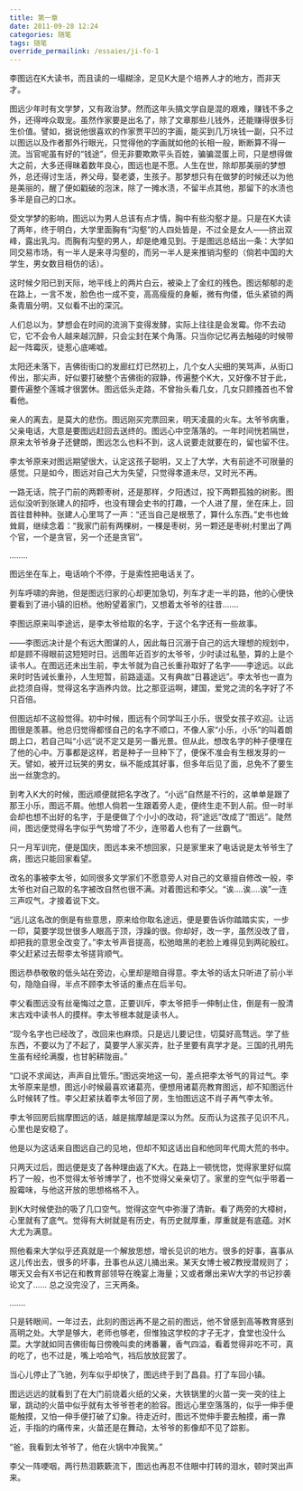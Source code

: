 ```yaml
---
title: 第一章
date: 2011-09-28 12:24
categories: 随笔
tags: 随笔
override_permailink: /essaies/ji-fo-1
---
```


李图远在K大读书，而且读的一塌糊涂，足见K大是个培养人才的地方，而非天才。

图远少年时有文学梦，又有政治梦。然而这年头搞文学自是混的艰难，赚钱不多之外，还得哗众取宠。虽然作家要是出名了，除了文章那些儿钱外，还能赚得很多衍生价值。譬如，据说他很喜欢的作家贾平凹的字画，能买到几万块钱一副，只不过以图远以及作者那外行眼光，只觉得他的字画就如他的长相一般，断断算不得一流。当官呢虽有好的“钱途”，但无非要欺欺平头百姓，骗骗混蛋上司，只是想得做大之前，大多还得昧着数年良心，图远也是不愿。人生在世，除却那美丽的梦想外，总还得讨生活，养父母，娶老婆，生孩子。那梦想只有在做梦的时候还以为他是美丽的，醒了便如戳破的泡沫，除了一摊水渍，不留半点其他，那留下的水渍也多半是自己的口水。

受文学梦的影响，图远以为男人总该有点才情，胸中有些沟壑才是。只是在K大读了两年，终于明白，大学里面胸有“沟壑”的人四处皆是，不过全是女人——挤出双峰，露出乳沟。而胸有沟壑的男人，却是绝难见到。于是图远总结出一条：大学如同交易市场，有一半人是来寻沟壑的，而另一半人是来推销沟壑的（倘若中国的大学生，男女数目相仿的话）。

这时候夕阳已到天际，地平线上的两片白云，被染上了金红的残色。图远郁郁的走在路上，一言不发，脸色也一成不变，高高瘦瘦的身躯，微有佝偻，低头紧锁的两条青眉分明，又似看不出的深沉。

人们总以为，梦想会在时间的流淌下变得发酵，实际上往往是会发霉。你不去动它，它不会令人越来越沉醉，只会尘封在某个角落。只当你记忆再去触碰的时候带起一阵霉灰，徒惹心底唏嘘。

太阳还未落下，吉佛街街口的发廊红灯已然初上，几个女人尖细的笑骂声，从街口传出，那尖声，好似要打破整个吉佛街的寂静，传遍整个K大，又好像不甘于此，要传遍整个莲城才很罢休。图远低头走路，不曾抬头看几女，几女只顾搔首也不曾看他。

亲人的离去，是莫大的悲伤。图远刚买完票回来，明天凌晨的火车。太爷爷病重，父亲电话，大意是要图远赶回去送终的。图远心中空落落的。一年时间恍若隔世，原来太爷爷身子还健朗，图远怎么也料不到，这人说要走就要在的，留也留不住。

李太爷原来对图远期望很大，认定这孩子聪明，又上了大学，大有前途不可限量的感觉。只是如今，图远对自己大为失望，只觉得孝道未尽，又时光不再。

一路无话，院子门前的两颗枣树，还是那样，夕阳透过，投下两颗孤独的树影。图远似没听到张建人的招呼，也没有理会史书的打趣，一个人进了屋，坐在床上，回首往昔种种。张建人心里骂了一声：“还当自己是根葱了，算什么东西。”史书也耸耸肩，继续念着：“我家门前有两棵树，一棵是枣树，另一颗还是枣树;村里出了两个官，一个是贪官，另一个还是贪官”。

........

图远坐在车上，电话响个不停，于是索性把电话关了。

列车呼啸的奔驰，但是图远归家的心却更加急切，列车才走一半的路，他的心便快要看到了进小镇的旧桥。他盼望着家门，又想着太爷爷的往昔.......

李图远原来叫李途远，是李太爷给取的名字，于这个名字还有一些故事。

——李图远决计是个有远大图谋的人，因此每日沉溺于自己的远大理想的规划中，却是顾不得眼前这短短时日。远图年近百岁的太爷爷，少时读过私塾，算的上是个读书人。在图远还未出生前，李太爷就为自己长重孙取好了名字——李途远。以此来时时告诫长重孙，人生短暂，前路遥遥。又有典故“日暮途远”。李太爷也一直为此捻须自得，觉得这名字涵养内敛。比之那亚运啊，建国，爱党之流的名字好了不只百倍。

但图远却不这般觉得。初中时候，图远有个同学叫王小乐，很受女孩子欢迎。让远图很是羡慕。他总归觉得都怪自己的名字不顺口，不像人家“小乐，小乐”的叫着朗朗上口，若自己叫“小远”说不定又是另一番光景。但从此，想改名字的种子便埋在了他的心中。万事都是这样，若是种子一旦种下了，便保不准会有生根发芽的一天。譬如，被开过玩笑的男女，纵不能成其好事，但多年后见了面，总免不了要生出一丝旎念的。

到考入K大的时候，图远顺便就把名字改了。“小远”自然是不行的，这单单是跟了那王小乐，图远不屑。他想人倘若一生跟着旁人走，便终生走不到人前。但一时半会却也想不出好的名字，于是便做了个小小的改动，将“途远”改成了“图远”。陡然间，图远便觉得名字似乎气势增了不少，连带着人也有了一丝霸气。

只一月军训完，便是国庆，图远本来不想回家，只是家里来了电话说是太爷爷生了病，图远只能回家看望。

改名的事被李太爷，如同很多文学家们不愿意旁人对自己的文章擅自修改一般，李太爷也对自己取的名字被改自然也很不满。对着图远和李父。“诶....诶....诶”一连三声叹气，才接着说下文。

“远儿这名改的倒是有些意思，原来给你取名途远，便是要告诉你踏踏实实，一步一印，莫要学现世很多人眼高于顶，浮躁的很。你却好，改一字，虽然没改了音，却把我的意思全改变了。”李太爷声音提高，松弛暗黑的老脸上难得见到两砣殷红。李父赶紧过去帮李太爷搓背顺气。

图远恭恭敬敬的低头站在旁边，心里却是暗自得意。李太爷的话太只听进了前小半句，隐隐自得，半点不顾李太爷话的重点在后半句。

李父看图远没有丝毫悔过之意，正要训斥，李太爷把手一伸制止住，倒是有一股清末古戏中读书人的摸样。李太爷根本就是读书人。

“现今名字也已经改了，改回来也麻烦。只是远儿要记住，切莫好高骛远。学了些东西，不要以为了不起了，莫要学人家买弄，肚子里要有真学才是。三国的孔明先生虽有经纶满腹，也甘躬耕陇亩。”

“口说不求闻达，声声自比管乐。”图远突地这一句，差点把李太爷气的背过气。李太爷原来是想，图远小时候最喜欢诸葛亮，便想用诸葛亮教育图远，却不知图远什么时候转了性。李父赶紧扶着李太爷回了房，生怕图远这不肖子再气李太爷。

李太爷回房后揣摩图远的话，越是揣摩越是深以为然。反而认为这孩子见识不凡，心里也是安稳了。

他是以为这话来自图远自己的见地，但却不知这话出自和他同年代周大荒的书中。

只两天过后，图远便是支了各种理由返了K大。在路上一顿恍惚，觉得家里好似腐朽了一般，也不觉得太爷爷博学了，也不觉得父亲亲切了。家里的空气似乎带着一股霉味，与他这开放的思想格格不入。

到K大时候使劲的吸了几口空气。觉得这空气中弥漫了清新。看了两旁的大樟树，心里就有了底气。觉得有大树就是有历史，有历史就厚重，厚重就是有底蕴。对K大尤为满意。

照他看来大学似乎还真就是一个解放思想，增长见识的地方。很多的好事，喜事从这儿传出去，很多的坏事，丑事也从这儿捅出来。某天女博士被Z教授潜规则了；哪天又会有X书记在和教育部领导在晚宴上海量；又或者爆出来W大学的书记抄袭论文了......
总之没完没了，三天两条。

.......

只是转眼间，一年过去，此刻的图远再不是之前的图远，他不曾感到高等教育感到高明之处。大学是够大，老师也够老，但惟独这学校的才子无才，食堂也没什么菜。大学就如同吉佛街每日傍晚叫卖的烤番薯，香气四溢，看着觉得非吃不可，真的吃了，也不过是，嘴上哈哈气，裆后放放屁罢了。

当心儿停止了飞驰，列车似乎却快了，图远终于到了昌县。打了车回小镇。

图远远远的就看到了在大门前烧着火纸的父亲，大铁锅里的火苗一突一突的往上窜，跳动的火苗中似乎就有太爷爷苍老的脸容。图远心里空落落的，似乎一伸手便能触摸，又怕一伸手便打破了幻象。待走近时，图远不觉伸手要去触摸，甫一靠近，手指的灼痛传来，火苗还是在舞动，太爷爷的影像却不见了踪影。

“爸，我看到太爷爷了，他在火锅中冲我笑。”

李父一阵哽咽，两行热泪簌簌流下，图远也再忍不住眼中打转的泪水，顿时哭出声来。
